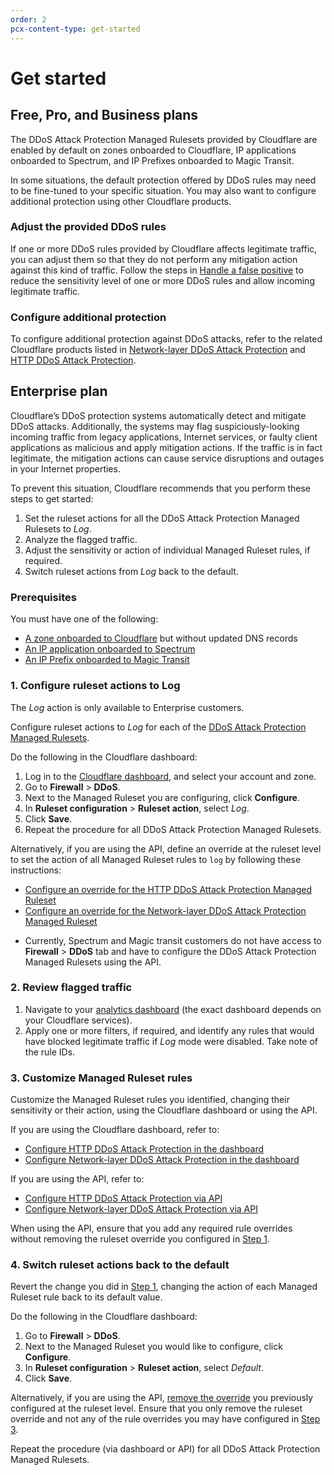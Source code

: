 ```yaml
---
order: 2
pcx-content-type: get-started
---
```


# Get started

## Free, Pro, and Business plans

The DDoS Attack Protection Managed Rulesets provided by Cloudflare are enabled by default on zones onboarded to Cloudflare, IP applications onboarded to Spectrum, and IP Prefixes onboarded to Magic Transit.

In some situations, the default protection offered by DDoS rules may need to be fine-tuned to your specific situation. You may also want to configure additional protection using other Cloudflare products.

### Adjust the provided DDoS rules

If one or more DDoS rules provided by Cloudflare affects legitimate traffic, you can adjust them so that they do not perform any mitigation action against this kind of traffic. Follow the steps in [Handle a false positive](/managed-rulesets/adjust-rules/false-positive) to reduce the sensitivity level of one or more DDoS rules and allow incoming legitimate traffic.

### Configure additional protection

To configure additional protection against DDoS attacks, refer to the related Cloudflare products listed in [Network-layer DDoS Attack Protection](/managed-rulesets/network#related-cloudflare-products) and [HTTP DDoS Attack Protection](/managed-rulesets/http#related-cloudflare-products).

## Enterprise plan

Cloudflare’s DDoS protection systems automatically detect and mitigate DDoS attacks. Additionally, the systems may flag suspiciously-looking incoming traffic from legacy applications, Internet services, or faulty client applications as malicious and apply mitigation actions. If the traffic is in fact legitimate, the mitigation actions can cause service disruptions and outages in your Internet properties.

To prevent this situation, Cloudflare recommends that you perform these steps to get started:

1.  Set the ruleset actions for all the DDoS Attack Protection Managed Rulesets to *Log*.
2.  Analyze the flagged traffic.
3.  Adjust the sensitivity or action of individual Managed Ruleset rules, if required.
4.  Switch ruleset actions from *Log* back to the default.

### Prerequisites

You must have one of the following:

*   [A zone onboarded to Cloudflare](https://support.cloudflare.com/hc/articles/205195708) but without updated DNS records
*   [An IP application onboarded to Spectrum](https://developers.cloudflare.com/spectrum/get-started)
*   [An IP Prefix onboarded to Magic Transit](https://developers.cloudflare.com/magic-transit/get-started)

### 1. Configure ruleset actions to Log

<Aside type="note">

The *Log* action is only available to Enterprise customers.

</Aside>

Configure ruleset actions to *Log* for each of the [DDoS Attack Protection Managed Rulesets](/managed-rulesets).

Do the following in the Cloudflare dashboard:

1.  Log in to the [Cloudflare dashboard](https://dash.cloudflare.com/), and select your account and zone.
2.  Go to **Firewall** > **DDoS**.
3.  Next to the Managed Ruleset you are configuring, click **Configure**.
4.  In **Ruleset configuration** > **Ruleset action**, select *Log*.
5.  Click **Save**.
6.  Repeat the procedure for all DDoS Attack Protection Managed Rulesets.

Alternatively, if you are using the API, define an override at the ruleset level to set the action of all Managed Ruleset rules to `log` by following these instructions:

*   [Configure an override for the HTTP DDoS Attack Protection Managed Ruleset](/managed-rulesets/http/configure-api#configure-an-override-for-http-ddos-attack-protection)
*   [Configure an override for the Network-layer DDoS Attack Protection Managed Ruleset](/managed-rulesets/network/configure-api#configure-an-override-for-the-network-layer-ddos-attack-protection-managed-ruleset)

<Aside type="warning" header="Notes">

*   Currently, Spectrum and Magic transit customers do not have access to **Firewall** > **DDoS** tab and have to configure the DDoS Attack Protection Managed Rulesets using the API.

</Aside>

### 2. Review flagged traffic

1.  Navigate to your [analytics dashboard](/reference/analytics) (the exact dashboard depends on your Cloudflare services).
2.  Apply one or more filters, if required, and identify any rules that would have blocked legitimate traffic if *Log* mode were disabled. Take note of the rule IDs.

### 3. Customize Managed Ruleset rules

Customize the Managed Ruleset rules you identified, changing their sensitivity or their action, using the Cloudflare dashboard or using the API.

If you are using the Cloudflare dashboard, refer to:

*   [Configure HTTP DDoS Attack Protection in the dashboard](/managed-rulesets/http/configure-dashboard)
*   [Configure Network-layer DDoS Attack Protection in the dashboard](/managed-rulesets/network/configure-dashboard)

If you are using the API, refer to:

*   [Configure HTTP DDoS Attack Protection via API](/managed-rulesets/http/configure-api)
*   [Configure Network-layer DDoS Attack Protection via API](/managed-rulesets/network/configure-api)

When using the API, ensure that you add any required rule overrides without removing the ruleset override you configured in [Step 1](#1-configure-ruleset-actions-to-log).

### 4. Switch ruleset actions back to the default

Revert the change you did in [Step 1](#1-configure-ruleset-actions-to-log), changing the action of each Managed Ruleset rule back to its default value.

Do the following in the Cloudflare dashboard:

1.  Go to **Firewall** > **DDoS**.
2.  Next to the Managed Ruleset you would like to configure, click **Configure**.
3.  In **Ruleset configuration** > **Ruleset action**, select *Default*.
4.  Click **Save**.

Alternatively, if you are using the API, [remove the override](/managed-rulesets/http/configure-api#configure-an-override-for-http-ddos-attack-protection) you previously configured at the ruleset level. Ensure that you only remove the ruleset override and not any of the rule overrides you may have configured in [Step 3](#3-customize-managed-ruleset-rules).

Repeat the procedure (via dashboard or API) for all DDoS Attack Protection Managed Rulesets.
